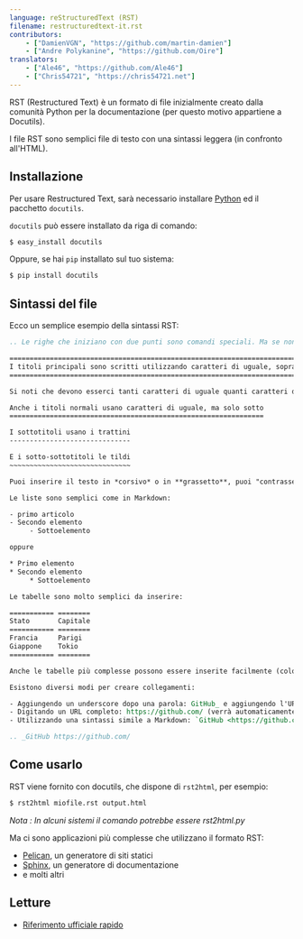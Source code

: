 ```yaml
---
language: reStructuredText (RST)
filename: restructuredtext-it.rst
contributors:
    - ["DamienVGN", "https://github.com/martin-damien"]
    - ["Andre Polykanine", "https://github.com/Oire"]
translators:
    - ["Ale46", "https://github.com/Ale46"]
    - ["Chris54721", "https://chris54721.net"]
---
```


RST (Restructured Text) è un formato di file inizialmente creato dalla comunità Python
per la documentazione (per questo motivo appartiene a Docutils).

I file RST sono semplici file di testo con una sintassi leggera (in confronto all'HTML).

## Installazione

Per usare Restructured Text, sarà necessario installare [Python](http://www.python.org) ed il pacchetto `docutils`.

`docutils` può essere installato da riga di comando:

```bash
$ easy_install docutils
```

Oppure, se hai `pip` installato sul tuo sistema:

```bash
$ pip install docutils
```

## Sintassi del file

Ecco un semplice esempio della sintassi RST:

```rst
.. Le righe che iniziano con due punti sono comandi speciali. Ma se non è possibile trovare alcun comando, la riga viene considerata come un commento

===============================================================================
I titoli principali sono scritti utilizzando caratteri di uguale, sopra e sotto
===============================================================================

Si noti che devono esserci tanti caratteri di uguale quanti caratteri del titolo.

Anche i titoli normali usano caratteri di uguale, ma solo sotto
===============================================================

I sottotitoli usano i trattini
------------------------------

E i sotto-sottotitoli le tildi
~~~~~~~~~~~~~~~~~~~~~~~~~~~~~~

Puoi inserire il testo in *corsivo* o in **grassetto**, puoi "contrassegnare" il testo come codice con un doppio apice ``: `` print () ``.

Le liste sono semplici come in Markdown:

- primo articolo
- Secondo elemento
     - Sottoelemento

oppure

* Primo elemento
* Secondo elemento
     * Sottoelemento

Le tabelle sono molto semplici da inserire:

=========== ========
Stato       Capitale
=========== ========
Francia     Parigi
Giappone    Tokio
=========== ========

Anche le tabelle più complesse possono essere inserite facilmente (colonne e/o righe unite) ma ti suggerisco di leggere la documentazione completa per questo :)

Esistono diversi modi per creare collegamenti:

- Aggiungendo un underscore dopo una parola: GitHub_ e aggiungendo l'URL di destinazione dopo il testo (questo metodo ha il vantaggio di non inserire URL non necessari all'interno del testo leggibile).
- Digitando un URL completo: https://github.com/ (verrà automaticamente convertito in un collegamento)
- Utilizzando una sintassi simile a Markdown: `GitHub <https://github.com/>`_ .

.. _GitHub https://github.com/
```

## Come usarlo

RST viene fornito con docutils, che dispone di `rst2html`, per esempio:

```bash
$ rst2html miofile.rst output.html
```

*Nota : In alcuni sistemi il comando potrebbe essere rst2html.py*

Ma ci sono applicazioni più complesse che utilizzano il formato RST:

- [Pelican](http://blog.getpelican.com/), un generatore di siti statici
- [Sphinx](http://sphinx-doc.org/), un generatore di documentazione
- e molti altri

## Letture

- [Riferimento ufficiale rapido](http://docutils.sourceforge.net/docs/user/rst/quickref.html)
